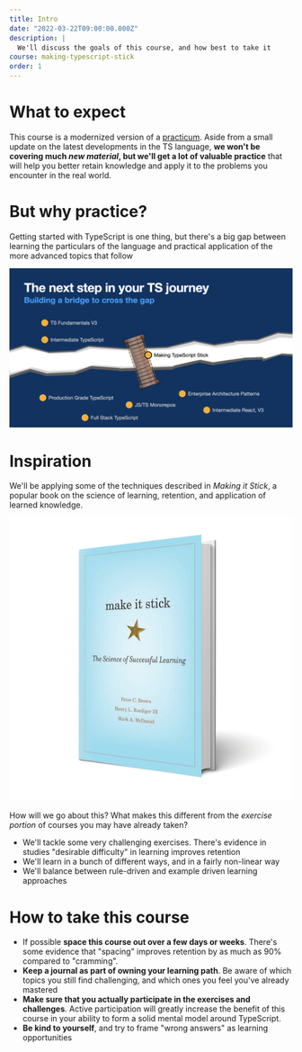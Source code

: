 ```yaml
---
title: Intro
date: "2022-03-22T09:00:00.000Z"
description: |
  We'll discuss the goals of this course, and how best to take it
course: making-typescript-stick
order: 1
---
```


# What to expect

This course is a modernized version of a [practicum](https://en.wikipedia.org/wiki/Practicum).
Aside from a small update on the latest developments in the TS language,
**we won't be covering much _new material_, but we'll get a lot of valuable
practice** that will help you better retain knowledge and apply it to the
problems you encounter in the real world.

# But why practice?

Getting started with TypeScript is one thing, but there's a big gap between
learning the particulars of the language and practical application of the more
advanced topics that follow

![Making TypeScript Stick](./Making-TypeScript-Stick.001.jpeg)

# Inspiration

We'll be applying some of the techniques described in _Making it Stick_, a popular
book on the science of learning, retention, and application of learned knowledge.

![Making it stick book cover](making-it-stick.jpeg)

How will we go about this? What makes this different from the _exercise portion_
of courses you may have already taken?

* We'll tackle some very challenging exercises. There's evidence in studies "desirable difficulty" in learning improves retention
* We'll learn in a bunch of different ways, and in a fairly non-linear way
* We'll balance between rule-driven and example driven learning approaches

# How to take this course

* If possible **space this course out over a few days or weeks**. There's some evidence that "spacing" improves retention by as much as 90% compared to "cramming".
* **Keep a journal as part of owning your learning path**. Be aware of which topics you still find challenging, and which ones you feel you've already mastered
* **Make sure that you actually participate in the exercises and challenges**. Active participation will greatly increase the benefit of this course in your ability to form a solid mental model around TypeScript.
* **Be kind to yourself**, and try to frame "wrong answers" as learning opportunities
